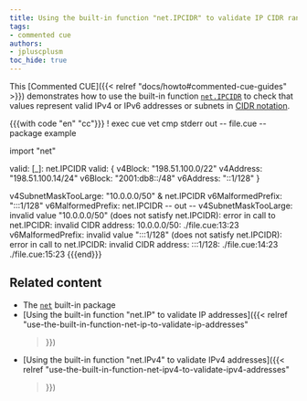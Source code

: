 ```yaml
---
title: Using the built-in function "net.IPCIDR" to validate IP CIDR ranges
tags:
- commented cue
authors:
- jpluscplusm
toc_hide: true
---
```


This [Commented CUE]({{< relref "docs/howto#commented-cue-guides" >}})
demonstrates how to use the built-in function
[`net.IPCIDR`](https://pkg.go.dev/cuelang.org/go/pkg/net#IPCIDR)
to check that values represent valid IPv4 or IPv6 addresses or subnets in
[CIDR notation](https://en.wikipedia.org/wiki/Classless_Inter-Domain_Routing#CIDR_notation).

{{{with code "en" "cc"}}}
! exec cue vet 
cmp stderr out
-- file.cue --
package example

import "net"

valid: [_]: net.IPCIDR
valid: {
	v4Block:   "198.51.100.0/22"
	v4Address: "198.51.100.14/24"
	v6Block:   "2001:db8::/48"
	v6Address: "::1/128"
}

v4SubnetMaskTooLarge: "10.0.0.0/50" & net.IPCIDR
v6MalformedPrefix:    ":::1/128"
v6MalformedPrefix:    net.IPCIDR
-- out --
v4SubnetMaskTooLarge: invalid value "10.0.0.0/50" (does not satisfy net.IPCIDR): error in call to net.IPCIDR: invalid CIDR address: 10.0.0.0/50:
    ./file.cue:13:23
v6MalformedPrefix: invalid value ":::1/128" (does not satisfy net.IPCIDR): error in call to net.IPCIDR: invalid CIDR address: :::1/128:
    ./file.cue:14:23
    ./file.cue:15:23
{{{end}}}

## Related content

- The [`net`](https://pkg.go.dev/cuelang.org/go/pkg/net) built-in package
- [Using the built-in function "net.IP" to validate IP addresses]({{< relref
    "use-the-built-in-function-net-ip-to-validate-ip-addresses"
  >}})
- [Using the built-in function "net.IPv4" to validate IPv4 addresses]({{< relref
    "use-the-built-in-function-net-ipv4-to-validate-ipv4-addresses"
  >}})
